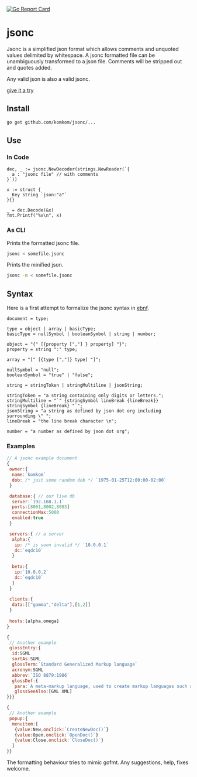 [![Go Report Card](https://goreportcard.com/badge/github.com/komkom/jsonc)](https://goreportcard.com/report/github.com/komkom/jsonc)

# jsonc

Jsonc is a simplified json format which allows comments and unquoted values delimited by whitespace. A jsonc formatted file can be unambiguously transformed to a json file. Comments will be stripped out and quotes added.

Any valid json is also a valid jsonc.

[give it a try](https://komkom.github.io/jsonc-playground/)

## Install

```bash
go get github.com/komkom/jsonc/...
```

## Use

### In Code
``` golang
dec, _ := jsonc.NewDecoder(strings.NewReader(`{
  a : "jsonc file" // with comments
}`))

x := struct {
  Key string `json:"a"`
}{}

_ = dec.Decode(&x)
fmt.Printf("%v\n", x)
```

### As CLI

Prints the formatted jsonc file.
```bash
jsonc < somefile.jsonc 
```

Prints the minified json.
```bash
jsonc -m < somefile.jsonc 
```

## Syntax
Here is a first attempt to formalize the jsonc syntax in [ebnf](https://en.wikipedia.org/wiki/Extended_Backus%E2%80%93Naur_form).

```ebnf
document = type;

type = object | array | basicType;
basicType = nullSymbol | booleanSymbol | string | number;

object = "{" [{property [","] } property] "}";
property = string ":" type;

array = "[" [{type [","]} type] "]";

nullSymbol = "null";
booleanSymbol = "true" | "false";

string = stringToken | stringMultiline | jsonString;

stringToken = "a string containing only digits or letters.";
stringMultiline = "`" {stringSymbol lineBreak {lineBreak}} stringSymbol {lineBreak} "`";
jsonString = "a string as defined by json dot org including surrounding \" ";
lineBreak = "the line break character \n";

number = "a number as defined by json dot org";
```

### Examples

```javascript
// A jsonc example document
{
 owner:{
  name:`komkom`
  dob: /* just some random dob */ `1975-01-25T12:00:00-02:00`
 }

 database:{ // our live db
  server:`192.168.1.1`
  ports:[8001,8002,8003]
  connectionMax:5000
  enabled:true
 }

 servers:{ // a server
  alpha:{
   ip: /* is soon invalid */ `10.0.0.1`
   dc:`eqdc10`
  }
  
  beta:{
   ip:`10.0.0.2`
   dc:`eqdc10`
  }
 }
 
 clients:{
  data:[["gamma","delta"],[1,2]]
 }
 
 hosts:[alpha,omega]
}

```

```javascript
{
 // Another example
 glossEntry:{
  id:SGML
  sortAs:SGML
  glossTerm:`Standard Generalized Markup language`
  acronym:SGML
  abbrev:`ISO 8879:1986`
  glossDef:{
   para:`A meta-markup language, used to create markup languages such as DocBook.`
   glossSeeAlso:[GML XML]
}}}
```

```javascript
{
 // Another example
 popup:{
  menuitem:[
   {value:New,onclick:`CreateNewDoc()`}
   {value:Open,onclick:`OpenDoc()`}
   {value:Close,onclick:`CloseDoc()`}
  ]
}}
```

The formatting behaviour tries to mimic gofmt. Any suggestions, help, fixes welcome.

